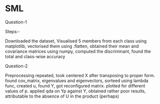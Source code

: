 # SML

Question-1

Steps:-

Downloaded the dataset, Visualised 5 members from each class using matplotlib, vectorised them using .flatten, obtained their mean and covariance matrices using numpy, computed the discriminant, found the total and class-wise accuracy

Question-2

Preprocessing repeated, took centered X after transposing to proper form. found cov_matrix, eigenvalues and eigenvectors, sorteed using lambda func, created u, found Y, got reconfigured matrix. plotted for different values of p. applied qda on Yp against Y, obtained rather poor results, attributable to the absence of U in the product (perhaps)
